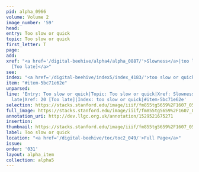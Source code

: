 ```yaml
---
pid: alpha_0966
volume: Volume 2
image_number: '59'
head: 
entry: Too slow or quick
topic: Too slow or quick
first_letter: T
page: 
add: 
xref: "<a href='/digital-beehive/alpha4/alpha_0887/'>Slowness</a>|too late|<a href='/digital-beehive/num1/num_0020/'>20
  [Too late]</a>"
see: 
index: "<a href='/digital-beehive/index5/index_4183/'>too slow or quick</a>"
item: "#item-5bc71e62e"
unparsed: 
line: 'Entry: Too slow or quick|Topic: Too slow or quick|Xref: Slowness|Xref: too
  late|Xref: 20 [Too late]|Index: too slow or quick|#item-5bc71e62e'
selection: https://stacks.stanford.edu/image/iiif/fm855tg5659%2F1607_0526/352,3477,3009,201/full/0/default.jpg
full_image: https://stacks.stanford.edu/image/iiif/fm855tg5659%2F1607_0526/full/full/0/default.jpg
annotation_uri: http://dev.llgc.org.uk/annotation/1529521675271
insertion: 
thumbnail: https://stacks.stanford.edu/image/iiif/fm855tg5659%2F1607_0526/352,3477,600,180/250,/0/default.jpg
label: Too slow or quick
location: "<a href='/digital-beehive/toc/toc2_049/'>Full Page</a>"
issue: 
order: '031'
layout: alpha_item
collection: alpha5
---
```

